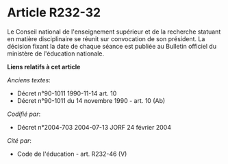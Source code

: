 # Article R232-32

Le Conseil national de l'enseignement supérieur et de la recherche statuant en matière disciplinaire se réunit sur
convocation de son président. La décision fixant la date de chaque séance est publiée au Bulletin officiel du ministère de
l'éducation nationale.

**Liens relatifs à cet article**

_Anciens textes_:

  - Décret n°90-1011 1990-11-14 art. 10
  - Décret n°90-1011 du 14 novembre 1990 - art. 10 (Ab)

_Codifié par_:

  - Décret n°2004-703 2004-07-13 JORF 24 février 2004

_Cité par_:

  - Code de l'éducation - art. R232-46 (V)
